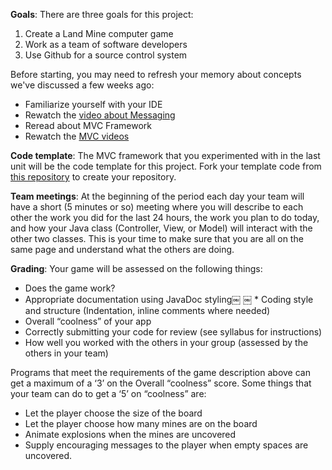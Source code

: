 **Goals**: There are three goals for this project:

1. Create a Land Mine computer game
2. Work as a team of software developers
3. Use Github for a source control system

Before starting, you may need to refresh your memory about concepts we've discussed a few weeks ago:

  * Familiarize yourself with your IDE
  * Re­watch the [video about Messaging](https://drive.google.com/file/d/0By_urvPEz0R7dG1PbzNEOThJTEU/view?pli=1)
  * Re­read about MVC Framework
  * Re­watch the [MVC videos](https://drive.google.com/file/d/0By_urvPEz0R7VFFiOVNrdm4zOHM/view?pli=1)

**Code template**: The MVC framework that you experimented with in the last unit will be the code template for this project. Fork your template code from [this repository](https://github.com/JaffeAPCS1415/MVCExample) to create your repository.

**Team meetings**: At the beginning of the period each day your team will have a short (5 minutes or so) meeting where you will describe to each other the work you did for the last 24 hours, the work you plan to do today, and how your Java class (Controller, View, or Model) will interact with the other two classes. This is your time to make sure that you are all on the same page and understand what the others are doing.

**Grading**: Your game will be assessed on the following things:

  * Does the game work?
  * Appropriate documentation using JavaDoc styling￼
￼ * Coding style and structure (Indentation, inline comments where needed)
  * Overall “coolness” of your app
  * Correctly submitting your code for review (see syllabus for instructions)
  * How well you worked with the others in your group (assessed by the others in your team)

Programs that meet the requirements of the game description above can get a maximum of a ‘3’ on the Overall “coolness” score. Some things that your team can do to get a ‘5’ on “coolness” are:

  * Let the player choose the size of the board
  * Let the player choose how many mines are on the board
  * Animate explosions when the mines are uncovered
  * Supply encouraging messages to the player when empty spaces are uncovered.
